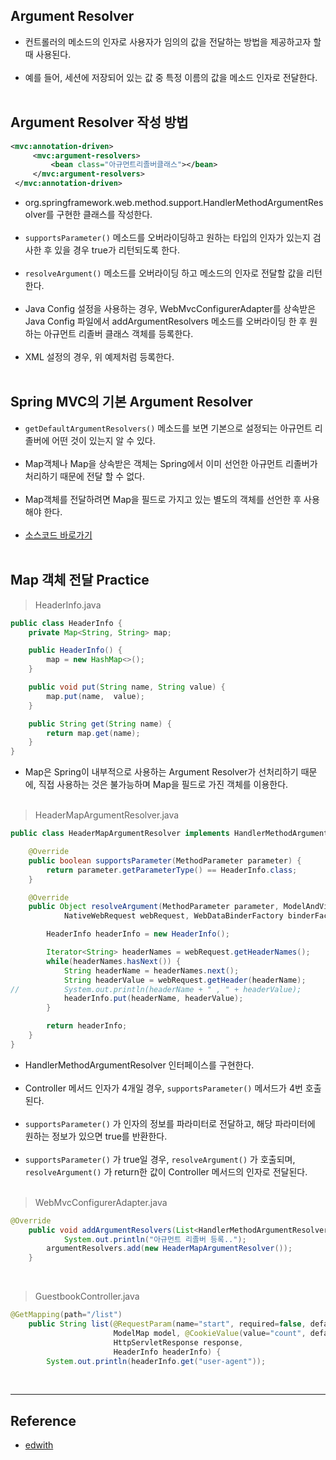 Argument Resolver
-----------------

-	컨트롤러의 메소드의 인자로 사용자가 임의의 값을 전달하는 방법을 제공하고자 할 때 사용된다.<br><br>
-	예를 들어, 세션에 저장되어 있는 값 중 특정 이름의 값을 메소드 인자로 전달한다.<br><br>

Argument Resolver 작성 방법
---------------------------

```xml
<mvc:annotation-driven>
     <mvc:argument-resolvers>
         <bean class="아규먼트리졸버클래스"></bean>      
     </mvc:argument-resolvers>
 </mvc:annotation-driven>
```

-	org.springframework.web.method.support.HandlerMethodArgumentResolver를 구현한 클래스를 작성한다.<br><br>
-	`supportsParameter()` 메소드를 오버라이딩하고 원하는 타입의 인자가 있는지 검사한 후 있을 경우 true가 리턴되도록 한다.<br><br>
-	`resolveArgument()` 메소드를 오버라이딩 하고 메소드의 인자로 전달할 값을 리턴한다.<br><br>
-	Java Config 설정을 사용하는 경우, WebMvcConfigurerAdapter를 상속받은 Java Config 파일에서 addArgumentResolvers 메소드를 오버라이딩 한 후 원하는 아규먼트 리졸버 클래스 객체를 등록한다.<br><br>
-	XML 설정의 경우, 위 예제처럼 등록한다.<br><br>

Spring MVC의 기본 Argument Resolver
-----------------------------------

-	`getDefaultArgumentResolvers()` 메소드를 보면 기본으로 설정되는 아규먼트 리졸버에 어떤 것이 있는지 알 수 있다.<br><br>
-	Map객체나 Map을 상속받은 객체는 Spring에서 이미 선언한 아규먼트 리졸버가 처리하기 때문에 전달 할 수 없다.<br><br>
-	Map객체를 전달하려면 Map을 필드로 가지고 있는 별도의 객체를 선언한 후 사용해야 한다.<br><br>
-	[소스코드 바로가기](https://github.com/spring-projects/spring-framework/blob/v5.0.0.RELEASE/spring-webmvc/src/main/java/org/springframework/web/servlet/mvc/method/annotation/RequestMappingHandlerAdapter.java)<br><br>

Map 객체 전달 Practice
----------------------

> HeaderInfo.java<br>

```Java
public class HeaderInfo {
    private Map<String, String> map;

    public HeaderInfo() {
        map = new HashMap<>();
    }

    public void put(String name, String value) {
        map.put(name,  value);
    }

    public String get(String name) {
        return map.get(name);
    }
}
```

-	Map은 Spring이 내부적으로 사용하는 Argument Resolver가 선처리하기 때문에, 직접 사용하는 것은 불가능하며 Map을 필드로 가진 객체를 이용한다.<br><br>

> HeaderMapArgumentResolver.java<br>

```Java
public class HeaderMapArgumentResolver implements HandlerMethodArgumentResolver {

    @Override
    public boolean supportsParameter(MethodParameter parameter) {
        return parameter.getParameterType() == HeaderInfo.class;
    }

    @Override
    public Object resolveArgument(MethodParameter parameter, ModelAndViewContainer mavContainer,
            NativeWebRequest webRequest, WebDataBinderFactory binderFactory) throws Exception {

        HeaderInfo headerInfo = new HeaderInfo();

        Iterator<String> headerNames = webRequest.getHeaderNames();
        while(headerNames.hasNext()) {
            String headerName = headerNames.next();
            String headerValue = webRequest.getHeader(headerName);
//          System.out.println(headerName + " , " + headerValue);
            headerInfo.put(headerName, headerValue);
        }

        return headerInfo;
    }
}
```

-	HandlerMethodArgumentResolver 인터페이스를 구현한다.<br><br>
-	Controller 메서드 인자가 4개일 경우, `supportsParameter()` 메서드가 4번 호출된다.<br><br>
-	`supportsParameter()` 가 인자의 정보를 파라미터로 전달하고, 해당 파라미터에 원하는 정보가 있으면 true를 반환한다.<br><br>
-	`supportsParameter()` 가 true일 경우, `resolveArgument()` 가 호출되며, `resolveArgument()` 가 return한 값이 Controller 메서드의 인자로 전달된다.<br><br>

> WebMvcConfigurerAdapter.java<br>

```Java
@Override
    public void addArgumentResolvers(List<HandlerMethodArgumentResolver> argumentResolvers) {
            System.out.println("아규먼트 리졸버 등록..");
        argumentResolvers.add(new HeaderMapArgumentResolver());
    }
```

<br>

> GuestbookController.java<br>

```java
@GetMapping(path="/list")
    public String list(@RequestParam(name="start", required=false, defaultValue="0") int start,
                       ModelMap model, @CookieValue(value="count", defaultValue="1", required=true) String value,
                       HttpServletResponse response,
                       HeaderInfo headerInfo) {
        System.out.println(headerInfo.get("user-agent"));       
```

<br>

---

Reference
---------

-	[edwith](https://www.edwith.org/boostcourse-web/lecture/16806/)
